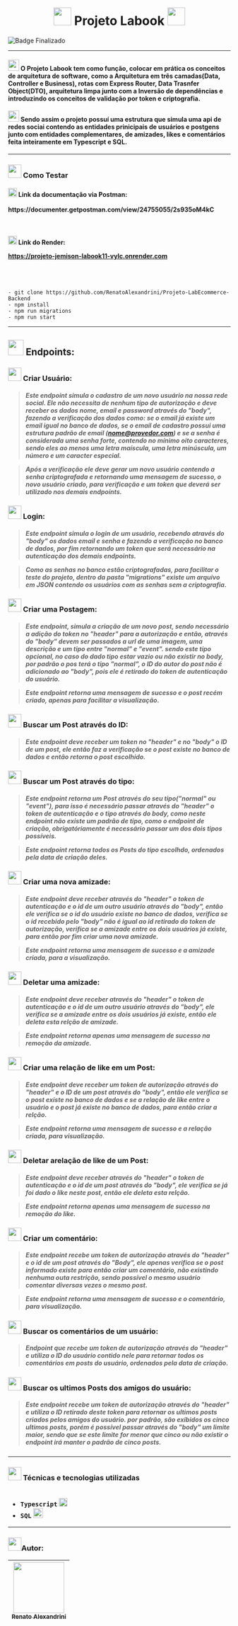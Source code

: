 <h1 align="center" >
<img src="https://user-images.githubusercontent.com/102265620/231602286-cb633643-53f6-46cc-a904-88234c02f257.png" width="40" height="40"/>
Projeto Labook
<img src="https://user-images.githubusercontent.com/102265620/231602395-78d09afe-6380-43f3-a25e-5c6b509731b0.png" width="40" height="40"/>
</h1>

![Badge Finalizado](http://img.shields.io/static/v1?label=STATUS&message=FINALIZADO&color=GREEN&style=for-the-badge)

<hr>
<h4>
<img src="https://user-images.githubusercontent.com/102265620/231603695-fc764ffd-d827-4c91-8ac3-73a0dc16322f.png" width="25" height="25"/>
O Projeto Labook tem como função, colocar em prática os conceitos de arquitetura de software, como a Arquitetura em três camadas(Data, Controller e Business), rotas com Express Router, Data Trasnfer Object(DTO), arquitetura limpa junto com a Inversão de dependências e introduzindo os conceitos de validação por token e criptografia.
</h4>
<h4>
<img src="https://user-images.githubusercontent.com/102265620/231604465-8ca9a5b5-ff6a-4e4f-b09f-ec530dc69bd7.png" width="25" height="25"/>
Sendo assim o projeto possuí uma estrutura que simula uma api de redes sociai contendo as entidades prinicipais de usuários e postgens junto com entidades complementares, de amizades, likes e comentários feita inteiramente em Typescript e SQL.
</h4>
<hr>
<h3>
<img src="https://user-images.githubusercontent.com/102265620/231604801-2819f988-b3ac-4cda-8b69-f9201cd15635.png" width="30" height="30"/>
Como Testar
</h3>
<h4>
<img src="https://user-images.githubusercontent.com/102265620/231631183-b07aa587-42e9-43a4-a05b-871bf4519ac7.png" width="20" height="20"/> Link da documentação via Postman:
<br></br>
https://documenter.getpostman.com/view/24755055/2s935oM4kC
<br></br>
<br></br>
<img src="https://user-images.githubusercontent.com/102265620/230519105-cde9cf7d-02fe-4561-8073-38e6ad1909dd.png" width="20" height="20"/> Link do Render:

https://projeto-jemison-labook11-vylc.onrender.com

<br></br>
</h4>

```
- git clone https://github.com/RenatoAlexandrini/Projeto-LabEcommerce-Backend
- npm install
- npm run migrations
- npm run start
```
<hr>




<h2>
<img src="https://user-images.githubusercontent.com/102265620/231631949-1cf7490b-390e-47fe-8915-545fae05a0ee.png" width="35" height="35"/> Endpoints:
</h2>
<h3>
<img src="https://user-images.githubusercontent.com/102265620/231635312-5b4ea142-0a3d-4a85-9870-25358055770c.png" width="30" height="30"/> Criar Usuário:
</h3>
<h5>

>Este endpoint simula o cadastro de um novo usuário na nossa rede social.
Ele não necessita de nenhum tipo de autorização e deve receber os dados nome, email e password através do "body", fazendo a verificação dos dados como: se o email já existe um email igual no banco de dados, se o email de cadastro possui uma estrutura padrão de email (nome@provedor.com) e se a senha é considerada uma senha forte, contendo no mínimo oito caracteres, sendo eles ao menos uma letra maíscula, uma letra minúscula, um número e um caracter especial.

>Após a verificação ele deve gerar um novo usuário contendo a senha criptografada e retornando uma mensagem de sucesso, o novo usuário criado, para verificação e um token que deverá ser utilizado nos demais endpoints.
</h5>
<h3>
<img src="https://user-images.githubusercontent.com/102265620/231635423-7664dcc7-bcc4-41ad-a09b-64a385052205.png" width="30" height="30"/> Login:
</h3>
<h5>


>Este endpoint simula o login de um usuário, recebendo através do "body" os dados email e senha e fazendo a verificação no banco de dados, por fim retornando um token que será necessário na autenticação dos demais endpoints.

>Como as senhas no banco estão criptografadas, para facilitar o teste do projeto, dentro da pasta "migrations" existe um arquivo em JSON contendo os usuários com as senhas sem a criptografia.
</h5>

<h3>
<img src="https://user-images.githubusercontent.com/102265620/231635489-871e4cea-3994-454b-b38a-ea55aa75e199.png" width="30" height="30"/> Criar uma Postagem:
</h3>
<h5>


> Este endpoint, simula a criação de um novo post, sendo necessário a adição do token no "header" para a autorização e então, através do "body" devem ser passados a url de uma imagem, uma descrição e um tipo entre "normal" e "event". sendo este tipo opcional, no caso do dado tipo estar vazio ou não existir no body, por padrão o pos terá o tipo "normal", o ID do autor do post não é adicionado ao "body", pois ele é retirado do token de autenticação do usuário.

>Este endpoint retorna uma mensagem de sucesso e o post recém criado, apenas para facilitar a visualização.
</h5>

<h3>
<img src="https://user-images.githubusercontent.com/102265620/231636289-fc523a94-011c-4287-aa03-ed9fb2c9dbda.png" width="30" height="30"/> Buscar um Post através do ID:
</h3>
<h5>

> Este endpoint deve receber um token no "header" e no "body" o ID de um post, ele então faz a verificação se o post existe no banco de dados e então retorna o post escolhido.
</h5>

<h3>
<img src="https://user-images.githubusercontent.com/102265620/231636364-53b3a97a-c8bd-40b5-bf85-b218a8789b1a.png" width="30" height="30"/> Buscar um Post através do tipo:
</h3>
<h5>

>Este endpoint retorna um Post através do seu tipo("normal" ou "event"), para isso é necessário passar através do "header" o token de autenticação e o tipo através do body, como neste endpoint não existe um padrão de tipo, como o endpoint de criação, obrigatóriamente é necessário passar um dos dois tipos possíveis.

>Este endpoint retorna todos os Posts do tipo escolhdo, ordenados pela data de criação deles.
</h5>

<h3>
<img src="https://user-images.githubusercontent.com/102265620/231636415-4c8af825-d182-4126-a936-a4970e0aefff.png" width="30" height="30"/> Criar uma nova amizade:
</h3>
<h5>

>Este endpoint deve receber através do "header" o token de autenticação e o id de um outro usuário através do "body", então ele verifica se o id do usuário existe no banco de dados, verifica se o id recebido pelo "body" não é igual ao id retirado do token de autorização, verifica se a amizade entre os dois usuários já existe, para então por fim criar uma nova amizade.

>Este endpoint retorna uma mensagem de sucesso e a amizade criada, para a visualização.
</h5>

<h3>
<img src="https://user-images.githubusercontent.com/102265620/231636459-ad9bccfa-c50d-48e4-9ebe-4df182f5bf0d.png" width="30" height="30"/> Deletar uma amizade:
</h3>
<h5>

>Este endpoint deve receber através do "header" o token de autenticação e o id de um outro usuário através do "body", ele verifica se a amizade entre os dois usuários já existe, então ele deleta esta relção de amizade.

>Este endpoint retorna apenas uma mensagem de sucesso na remoção da amizade.
</h5>

<h3>
<img src="https://user-images.githubusercontent.com/102265620/231636606-2bc698d9-5a89-432e-a113-b9191ff8175e.png" width="30" height="30"/> Criar uma relação de like em um Post:
</h3>
<h5>

>Este endpoint deve receber um token de autorização através do "header" e o ID de um post através do "body", então ele verifica se o post existe no banco de dados e se a relação de like entre o usuário e o post já existe no banco de dados, para então criar a relção.

>Este endpoint retorna uma mensagem de sucesso e a relação criada, para visualização.
</h5>

<h3>
<img src="https://user-images.githubusercontent.com/102265620/231636642-7cac1fa4-143e-402c-ba30-a3064bf3871e.png" width="30" height="30"/> Deletar arelação de like de um Post:
</h3>
<h5>

>Este endpoint deve receber através do "header" o token de autenticação e o id de um post através do "body", ele verifica se já foi dado o like neste post, então ele deleta esta relção.

>Este endpoint retorna apenas uma mensagem de sucesso na remoção do like.
</h5>

<h3>
<img src="https://user-images.githubusercontent.com/102265620/231637089-507dd3af-ae1a-4c39-9990-82891ada8769.png" width="30" height="30"/> Criar um comentário:
</h3>
<h5>

>Este endpoint recebe um token de autorização através do "header" e o id de um post através do "Body", ele apenas verifica se o post informado existe para então criar um comentário, não existindo nenhuma outa restrição, sendo possível o mesmo usuário comentar diversas vezes o mesmo post.

>Este endpoint retorna uma mensagem de sucesso e o comentário, para visualização.
</h5>

<h3>
<img src="https://user-images.githubusercontent.com/102265620/231636796-2d79c382-0e68-4b95-9850-2dcf2485ff96.png" width="30" height="30"/> Buscar os comentários de um usuário:
</h3>
<h5>

>Endpoint que recebe um token de autorização através do "header" e utiliza o ID do usuário contido nele para retornar todos os comentários em posts do usuário, ordenados pela data de criação.
</h5>

<h3>
<img src="https://user-images.githubusercontent.com/102265620/231636873-0955d2f3-741c-4e40-9c44-791d9486a953.png" width="30" height="30"/> Buscar os ultimos Posts dos amigos do usuário:
</h3>
<h5>

>Este endpoint recebe um token de autorização através do "header" e utiliza o ID retirado deste token para retornar os ultimos posts criados pelos amigos do usuário.
por padrão, são exibidos os cinco ultimos posts, porém é possível passar através do "body" um limite maior, sendo que se este limite for menor que cinco ou não existir o endpoint irá manter o padrão de cinco posts.
</h5>

<hr>
<h3>
<img src="https://user-images.githubusercontent.com/102265620/231636953-10d35d2f-6dfe-4147-944c-2f3c69dfb2c5.png" width="30" height="30"/> Técnicas e tecnologias utilizadas
<br></br>

- ``Typescript`` <img src="https://user-images.githubusercontent.com/102265620/230519766-2b4903ad-94f7-48e7-b949-4fc981ee519d.png" width="19" height="19"/>
- ``SQL`` <img src="https://user-images.githubusercontent.com/102265620/230519864-6ee2f9d0-1377-4528-a6a1-2b19b5b75d5e.jpg" width="22" height="22"/>

</h3>
<hr>
<h3>
<img src="https://user-images.githubusercontent.com/102265620/231636997-c67b108c-2dae-436b-b13a-89f5bbf3bb7d.png" width="30" height="30"/>Autor:
</h3>

| [<img src="https://avatars.githubusercontent.com/u/102265620?v=4" width=115><br><sub>Renato Alexandrini</sub>](https://github.com/RenatoAlexandrini) | 
| :---: |
